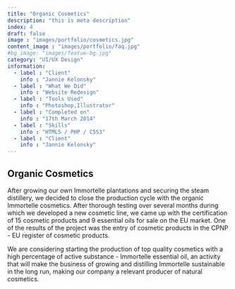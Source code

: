 ```yaml
---
title: "Organic Cosmetics"
description: "this is meta description"
index: 4
draft: false
image : "images/portfolio/cosmetics.jpg"
content_image : "images/portfolio/faq.jpg"
#bg_image: "images/featue-bg.jpg"
category: "UI/UX Design"
information:
  - label : "Client"
    info : "Jannie Kelonsky"
  - label : "What We Did"
    info : "Website Redesign"
  - label : "Tools Used"
    info : "Photoshop,Illustrator"
  - label : "Completed on"
    info : "17th March 2014"
  - label : "Skills"
    info : "HTML5 / PHP / CSS3"
  - label : "Client"
    info : "Jannie Kelonsky"
---
```


## Organic Cosmetics
After growing our own Immortelle plantations and securing the steam distillery, we decided to close
the production cycle with the organic Immortelle cosmetics. After thorough testing over
several months during which we developed a new cosmetic line, we came up with the certification of 15
cosmetic products and 9 essential oils for sale on the EU market. One of the results of the project
was the entry of cosmetic products in the CPNP - EU register of cosmetic products.

We are considering starting the production of top quality cosmetics with a high percentage of active
substance - Immortelle essential oil, an activity that will make the business of growing and distilling
Immortelle sustainable in the long run, making our company a relevant producer of natural
cosmetics.